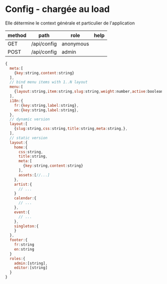 # Config - chargée au load
Elle détermine le context générale et particulier de l'application

|method|path|role|help|
|--|--|--|--|
|GET|/api/config|anonymous||
|POST|/api/config|admin||


```js
{
  meta:[
    {key:string,content:string}
  ],
  // bind menu items with 1..N layout
  menu:[    
    {layout:string,item:string,slug:string,weight:number,active:boolean,icon:string}
  ],
  i18n:{
    fr:{key:string,label:string},
    en:{key:string,label:string},
  },
  // dynamic version
  layout:[
    {slug:string,css:string,title:string,meta:string,},    
  ],
  // static version
  layout:{
    home:{
      css:string,
      title:string,
      meta:[
        {key:string,content:string}
      ],
      assets:[//...]
    },
    artist:{
      // ...
    }
    calendar:{
      // ...
    },
    event:{
      // ...
    },
    singleton:{
    }
  },
  footer:{
    fr:string
    en:string
  }
  roles:{
    admin:[string],
    editor:[string]
  }
}
```
